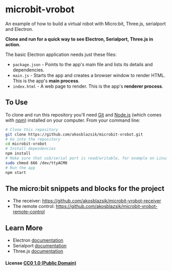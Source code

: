 # microbit-vrobot
An example of how to build a virtual robot with Micro:bit, Three.js, serialport and Electron.

**Clone and run for a quick way to see Electron, Serialport, Three.js in action.**

The basic Electron application needs just these files:

- `package.json` - Points to the app's main file and lists its details and dependencies.
- `main.js` - Starts the app and creates a browser window to render HTML. This is the app's **main process**.
- `index.html` - A web page to render. This is the app's **renderer process**.


## To Use

To clone and run this repository you'll need [Git](https://git-scm.com) and [Node.js](https://nodejs.org/en/download/) (which comes with [npm](http://npmjs.com)) installed on your computer. From your command line:

```bash
# Clone this repository
git clone https://github.com/akosblazsik/microbit-vrobot.git
# Go into the repository
cd microbit-vrobot
# Install dependencies
npm install
# Make sure that usb/serial port is read/writable, for example on Linux: 
sudo chmod 666 /dev/ttyACM0
# Run the app
npm start
```

## The micro:bit snippets and blocks for the project
- The receiver: https://github.com/akosblazsik/microbit-vrobot-receiver
- The remote control: https://github.com/akosblazsik/microbit-vrobot-remote-control

## Learn More
- Electron [documentation](https://electron.atom.io/docs/)
- Serialport [documentation](https://serialport.io/docs/)
- Three.js [documentation](https://threejs.org/docs/)

#### License [CC0 1.0 (Public Domain)](LICENSE.md)
